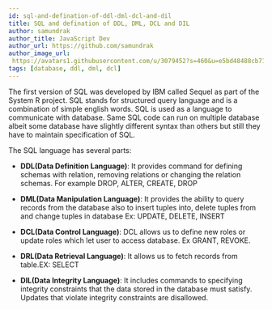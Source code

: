 ```yaml
---
id: sql-and-defination-of-ddl-dml-dcl-and-dil
title: SQL and defination of DDL, DML, DCL and DIL
author: samundrak
author_title: JavaScript Dev
author_url: https://github.com/samundrak
author_image_url: 
 https://avatars1.githubusercontent.com/u/3079452?s=460&u=e5bd48488cb71b665ea5403192c6b8a963644a08&v=4
tags: [database, ddl, dml, dcl]
---
```


The first version of SQL was developed by IBM called Sequel as part of the System R project. SQL stands for structured query language and is a combination of simple english words. SQL is used as a language to communicate with database. Same SQL code can run on multiple database albeit some database have slightly different syntax than others but still they have to maintain specification of SQL.

<!-- truncate -->

The SQL language has several parts:

- **DDL(Data Definition Language)**: It provides command for defining schemas with relation, removing relations or changing the relation schemas. For example DROP, ALTER, CREATE, DROP

- **DML(Data Manipulation Language)**: It provides the ability to query records from the database also to insert tuples into, delete tuples from and change tuples in database Ex: UPDATE, DELETE, INSERT

- **DCL(Data Control Language)**: DCL allows us to define new roles or update roles which let user to access database. Ex GRANT, REVOKE.

- **DRL(Data Retrieval Language)**: It allows us to fetch records from table.EX: SELECT

- **DIL(Data Integrity Language)**: It includes commands to specifying integrity constraints that the data stored in the database must satisfy. Updates that violate integrity constraints are disallowed.
